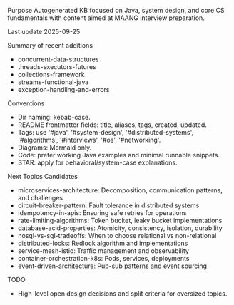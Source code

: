 Purpose
Autogenerated KB focused on Java, system design, and core CS fundamentals with content aimed at MAANG interview preparation.

Last update
2025-09-25

Summary of recent additions
 - concurrent-data-structures
 - threads-executors-futures
 - collections-framework
 - streams-functional-java
 - exception-handling-and-errors

Conventions
 - Dir naming: kebab-case.
 - README frontmatter fields: title, aliases, tags, created, updated.
 - Tags: use '#java', '#system-design', '#distributed-systems', '#algorithms', '#interviews', '#os', '#networking'.
 - Diagrams: Mermaid only.
 - Code: prefer working Java examples and minimal runnable snippets.
 - STAR: apply for behavioral/system-case explanations.

Next Topics Candidates
 - microservices-architecture: Decomposition, communication patterns, and challenges
 - circuit-breaker-pattern: Fault tolerance in distributed systems
 - idempotency-in-apis: Ensuring safe retries for operations
 - rate-limiting-algorithms: Token bucket, leaky bucket implementations
 - database-acid-properties: Atomicity, consistency, isolation, durability
 - nosql-vs-sql-tradeoffs: When to choose relational vs non-relational
 - distributed-locks: Redlock algorithm and implementations
 - service-mesh-istio: Traffic management and observability
 - container-orchestration-k8s: Pods, services, deployments
 - event-driven-architecture: Pub-sub patterns and event sourcing

TODO
 - High-level open design decisions and split criteria for oversized topics.